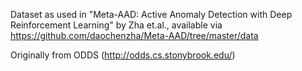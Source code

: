 Dataset as used in "Meta-AAD: Active Anomaly Detection with
Deep Reinforcement Learning" by Zha et.al.,
available via https://github.com/daochenzha/Meta-AAD/tree/master/data

Originally from ODDS (http://odds.cs.stonybrook.edu/)
